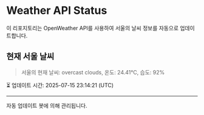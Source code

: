 
# Weather API Status

이 리포지토리는 OpenWeather API를 사용하여 서울의 날씨 정보를 자동으로 업데이트합니다.

## 현재 서울 날씨
> 서울의 현재 날씨: overcast clouds, 온도: 24.41°C, 습도: 92%

⏳ 업데이트 시간: 2025-07-15 23:14:21 (UTC)

---
자동 업데이트 봇에 의해 관리됩니다.
